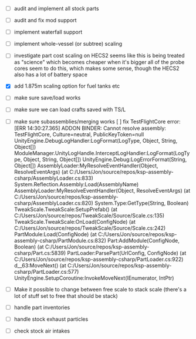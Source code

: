 - [ ] audit and implement all stock parts
- [ ] audit and fix mod support
- [ ] implement waterfall support
- [ ] implement whole-vessel (or subtree) scaling
- [ ] investigate part cost scaling on HECS2
		seems like this is being treated as "science" which becomes cheaper when it's bigger
		all of the probe cores seem to do this, which makes some sense, though the HECS2 also has a lot of battery space
- [x] add 1.875m scaling option for fuel tanks etc
- [ ] make sure save/load works
- [ ] make sure we can load crafts saved with TS/L
- [ ] make sure subassemblies/merging works
  [ ] fix TestFlightCore error:
  [ERR 14:30:27.365] ADDON BINDER: Cannot resolve assembly: TestFlightCore, Culture=neutral, PublicKeyToken=null
    UnityEngine.DebugLogHandler:LogFormat(LogType, Object, String, Object[])
    ModuleManager.UnityLogHandle.InterceptLogHandler:LogFormat(LogType, Object, String, Object[])
    UnityEngine.Debug:LogErrorFormat(String, Object[])
    AssemblyLoader:MyResolveEventHandler(Object, ResolveEventArgs) (at C:/Users/Jon/source/repos/ksp-assembly-csharp/AssemblyLoader.cs:833)
    System.Reflection.Assembly:Load(AssemblyName)
    AssemblyLoader:MyResolveEventHandler(Object, ResolveEventArgs) (at C:/Users/Jon/source/repos/ksp-assembly-csharp/AssemblyLoader.cs:820)
    System.Type:GetType(String, Boolean)
    TweakScale.TweakScale:SetupPrefab() (at C:/Users/Jon/source/repos/TweakScale/Source/Scale.cs:135)
    TweakScale.TweakScale:OnLoad(ConfigNode) (at C:/Users/Jon/source/repos/TweakScale/Source/Scale.cs:242)
    PartModule:Load(ConfigNode) (at C:/Users/Jon/source/repos/ksp-assembly-csharp/PartModule.cs:832)
    Part:AddModule(ConfigNode, Boolean) (at C:/Users/Jon/source/repos/ksp-assembly-csharp/Part.cs:5839)
    PartLoader:ParsePart(UrlConfig, ConfigNode) (at C:/Users/Jon/source/repos/ksp-assembly-csharp/PartLoader.cs:922)
    <CompileParts>d__63:MoveNext() (at C:/Users/Jon/source/repos/ksp-assembly-csharp/PartLoader.cs:577)
    UnityEngine.SetupCoroutine:InvokeMoveNext(IEnumerator, IntPtr)

- [ ] Make it possible to change between free scale to stack scale (there's a lot of stuff set to free that should be stack)
- [ ] handle part inventories
- [ ] handle stock exhaust particles
- [ ] check stock air intakes